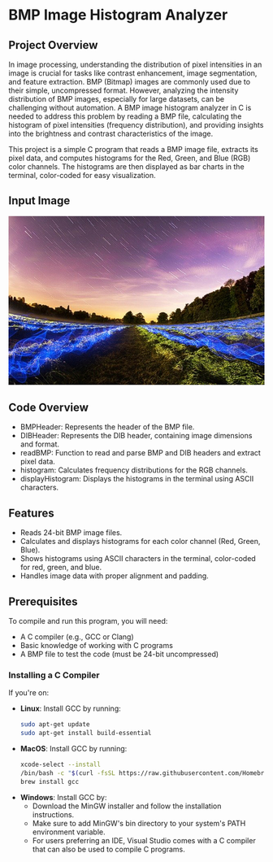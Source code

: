# **BMP Image Histogram Analyzer**

## **Project Overview**
In image processing, understanding the distribution of pixel intensities in an image is crucial for tasks like contrast enhancement, image segmentation, and feature extraction. BMP (Bitmap) images are commonly used due to their simple, uncompressed format. However, analyzing the intensity distribution of BMP images, especially for large datasets, can be challenging without automation. A BMP image histogram analyzer in C is needed to address this problem by reading a BMP file, calculating the histogram of pixel intensities (frequency distribution), and providing insights into the brightness and contrast characteristics of the image.

This project is a simple C program that reads a BMP image file, extracts its pixel data, and computes histograms for the Red, Green, and Blue (RGB) color channels. The histograms are then displayed as bar charts in the terminal, color-coded for easy visualization.

## **Input Image**
![Colour Image](https://github.com/AoD-X-abhi/HistogramGeneration-RGB-Image/blob/main/images/Input%20Image.png?raw=true)


## **Code Overview**
- BMPHeader: Represents the header of the BMP file.
- DIBHeader: Represents the DIB header, containing image dimensions and format.
- readBMP: Function to read and parse BMP and DIB headers and extract pixel data.
- histogram: Calculates frequency distributions for the RGB channels.
- displayHistogram: Displays the histograms in the terminal using ASCII characters.

## **Features**
- Reads 24-bit BMP image files.
- Calculates and displays histograms for each color channel (Red, Green, Blue).
- Shows histograms using ASCII characters in the terminal, color-coded for red, green, and blue.
- Handles image data with proper alignment and padding.

## **Prerequisites**
To compile and run this program, you will need:
- A C compiler (e.g., GCC or Clang)
- Basic knowledge of working with C programs
- A BMP file to test the code (must be 24-bit uncompressed)

### **Installing a C Compiler**
If you're on:
- **Linux**: Install GCC by running:
  ```bash
  sudo apt-get update
  sudo apt-get install build-essential
- **MacOS**: Install GCC by running:
  ```bash
  xcode-select --install
  /bin/bash -c "$(curl -fsSL https://raw.githubusercontent.com/Homebrew/install/HEAD/install.sh)"
  brew install gcc

- **Windows**: Install GCC by:
  - Download the MinGW installer and follow the installation instructions.
  - Make sure to add MinGW's bin directory to your system's PATH environment variable.
  - For users preferring an IDE, Visual Studio comes with a C compiler that can also be used to compile C programs.

